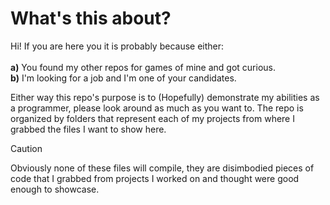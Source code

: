 # What's this about?
Hi! If you are here you it is probably because either: <br/>
<br/>
**a)** You found my other repos for games of mine and got curious. <br/>
**b)** I'm looking for a job and I'm one of your candidates.

Either way this repo's purpose is to (Hopefully) demonstrate my abilities as a programmer, please look around as much as you want to.
The repo is organized by folders that represent each of my projects from where I grabbed the files I want to show here.

> [!CAUTION]
> Obviously none of these files will compile, they are disimbodied pieces of code that I grabbed from projects I worked on and thought were good enough to showcase.
